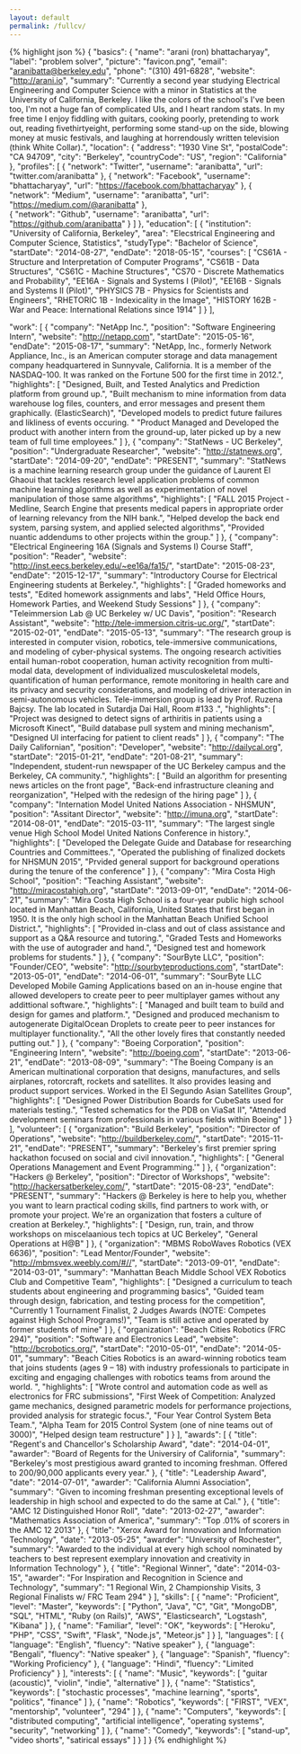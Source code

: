 ```yaml
---
layout: default
permalink: /fullcv/
---
```


{% highlight json %}
{
  "basics": {
    "name": "arani (ron) bhattacharyay",
    "label": "problem solver",
    "picture": "favicon.png",
    "email": "aranibatta@berkeley.edu",
    "phone": "(310) 491-6828",
    "website": "http://arani.io",
    "summary": "Currently a second year studying Electrical Engineering and Computer Science with a minor in Statistics at the University of California, Berkeley. I like the colors of the school's I've been too, I'm not a huge fan of complicated UIs, and I heart random stats. In my free time I enjoy fiddling with guitars, cooking poorly, pretending to work out, reading fivethirtyeight, performing some stand-up on the side, blowing money at music festivals, and laughing at horrendously written television (think White Collar).",
    "location": {
      "address": "1930 Vine St",
      "postalCode": "CA 94709",
      "city": "Berkeley",
      "countryCode": "US",
      "region": "California"
    },
    "profiles": [
      {
        "network": "Twitter",
        "username": "aranibatta",
        "url": "twitter.com/aranibatta"
      },
      {
        "network": "Facebook",
        "username": "bhattacharyay",
        "url": "https://facebook.com/bhattacharyay"
      },
	  {
        "network": "Medium",
        "username": "aranibatta",
        "url": "https://medium.com/@aranibatta"
      },	  
	  {
        "network": "Github",
        "username": "aranibatta",
        "url": "https://github.com/aranibatta"
      }
    ]
  },
  "education": [
    {
      "institution": "University of California, Berkeley",
      "area": "Elecstrical Engineering and Computer Science, Statistics",
      "studyType": "Bachelor of Science",
      "startDate": "2014-08-27",
      "endDate": "2018-05-15",
      "courses": [
        "CS61A - Structure and Interpretation of Computer Programs",
        "CS61B - Data Structures",
		"CS61C - Machine Structures",
		"CS70 - Discrete Mathematics and Probability",
		"EE16A - Signals and Systems I (Pilot)",
		"EE16B - Signals and Systems II (Pilot)",
		"PHYSICS 7B - Physics for Scientists and Engineers",
		"RHETORIC 1B - Indexicality in the Image",
		"HISTORY 162B - War and Peace: International Relations since 1914"
      ]
    }
  ],

  "work": [
    {
      "company": "NetApp Inc.",
      "position": "Software Engineering Intern",
      "website": "http://netapp.com",
      "startDate": "2015-05-16",
      "endDate": "2015-08-17",
      "summary": "NetApp, Inc., formerly Network Appliance, Inc., is an American computer storage and data management company headquartered in Sunnyvale, California. It is a member of the NASDAQ-100. It was ranked on the Fortune 500 for the first time in 2012.",
      "highlights": [
        "Designed, Built, and Tested Analytics and Prediction platform from ground up.",
        "Built mechanism to mine information from data warehouse log files, counters, and error messages and present them graphically. (ElasticSearch)",
        "Developed models to predict future failures and likliness of events occuring. "
		"Product Managed and Developed the product with another intern from the ground-up, later picked up by a new team of full time employees."
      ]
    },
    {
      "company": "StatNews - UC Berkeley",
      "position": "Undergraduate Researcher",
      "website": "http://statnews.org",
      "startDate": "2014-09-20",
      "endDate": "PRESENT",
      "summary": "StatNews is a machine learning research group under the guidance of Laurent El Ghaoui that tackles research level application problems of common machine learning algorithms as well as experimentation of novel manipulation of those same algorithms",
      "highlights": [
        "FALL 2015 Project - Medline, Search Engine that presents medical papers in appropriate order of learning relevancy from the NIH bank.",
        "Helped develop the back end system, parsing system, and applied selected algorithms",
        "Provided nuantic addendums to other projects within the group."
      ]
    },
	{
      "company": "Electrical Engineering 16A (Signals and Systems I) Course Staff",
      "position": "Reader",
      "website": "http://inst.eecs.berkeley.edu/~ee16a/fa15/",
      "startDate": "2015-08-23",
      "endDate": "2015-12-17",
      "summary": "Introductory Course for Electrical Engineering students at Berkeley.",
      "highlights": [
        "Graded homeworks and tests",
        "Edited homework assignments and labs",
        "Held Office Hours, Homework Parties, and Weekend Study Sessions"
      ]
    },
    {
      "company": "Teleimmersion Lab @ UC Berkeley w/ UC Davis",
      "position": "Research Assistant",
      "website": "http://tele-immersion.citris-uc.org/",
      "startDate": "2015-02-01",
      "endDate": "2015-05-13",
      "summary": "The research group is interested in computer vision, robotics, tele-immersive communications, and modeling of cyber-physical systems. The ongoing research activities entail human-robot cooperation, human activity recognition from multi-modal data, development of individualized musculoskeletal models, quantification of human performance, remote monitoring in health care and its privacy and security considerations, and modeling of driver interaction in semi-autonomous vehicles. Tele-immersion group is lead by Prof. Ruzena Bajcsy. The lab located in Sutardja Dai Hall, Room #133 .",
      "highlights": [
        "Project was designed to detect signs of arthiritis in patients using a Microsoft Kinect",
        "Build database pull system and mining mechanism",
        "Designed UI interfacing for patient to client reads"
      ]
    },
    {
      "company": "The Daily Californian",
      "position": "Developer",
      "website": "http://dailycal.org",
      "startDate": "2015-01-21",
      "endDate": "201-08-21",
      "summary": "Independent, student-run newspaper of the UC Berkeley campus and the Berkeley, CA community.",
      "highlights": [
        "Build an algorithm for presenting news articles on the front page",
        "Back-end infrastructure cleaning and reorganization",
        "Helped with the redesign of the hiring page"
      ]
    },
    {
      "company": "Internation Model United Nations Association - NHSMUN",
      "position": "Assitant Director",
      "website": "http://imuna.org",
      "startDate": "2014-08-01",
      "endDate": "2015-03-11",
      "summary": "The largest single venue High School Model United Nations Conference in history.",
      "highlights": [
        "Developed the Delegate Guide and Database for researching Countries and Committees.",
        "Operated the publishing of finalized dockets for NHSMUN 2015",
        "Prvided general support for background operations during the tenure of the conference"
      ]
    },
    {
      "company": "Mira Costa High School",
      "position": "Teaching Assistant",
      "website": "http://miracostahigh.org",
      "startDate": "2013-09-01",
      "endDate": "2014-06-21",
      "summary": "Mira Costa High School is a four-year public high school located in Manhattan Beach, California, United States that first began   in 1950. It is the only high school in the Manhattan Beach Unified School District.",
      "highlights": [
        "Provided in-class and out of class assistance and support as a Q&A resource and tutoring.",
        "Graded Tests and Homeworks with the use of autograder and hand.",
        "Designed test and homework problems for students."
      ]
    },
    {
      "company": "SourByte LLC",
      "position": "Founder/CEO",
      "website": "http://sourbyteproductions.com",
      "startDate": "2013-05-01",
      "endDate": "2014-06-01",
      "summary": "SourByte LLC Developed Mobile Gaming Applications based on an in-house engine that allowed developers to create peer to peer multiplayer games without any addittional software.",
      "highlights": [
        "Managed and built team to build and design for games and platform.",
        "Designed and produced mechanism to autogenerate DigitalOcean Droplets to create peer to peer instances for multiplayer functionality.",
        "All the other lovely fires that constantly needed putting out."
      ]
    },
    {
      "company": "Boeing Corporation",
      "position": "Engineering Intern",
      "website": "http://boeing.com",
      "startDate": "2013-06-21",
      "endDate": "2013-08-09",
      "summary": "The Boeing Company is an American multinational corporation that designs, manufactures, and sells airplanes, rotorcraft, rockets and satellites. It also provides leasing and product support services. Worked in the El Segundo Asian Satellites Group",
      "highlights": [
        "Designed Power Distribution Boards for CubeSats used for materials testing.",
        "Tested schematics for the PDB on ViaSat II",
        "Attended development seminars from professionals in various fields within Boeing"
      ]
    }
  ],
  "volunteer": [
    {
      "organization": "Build Berkeley",
      "position": "Director of Operations",
      "website": "http://buildberkeley.com/",
      "startDate": "2015-11-21",
      "endDate": "PRESENT",
      "summary": "Berkeley's first premier spring hackathon focused on social and civil innovation.",
      "highlights": [
        "General Operations Management and Event Programming.'"
      ]
    },
    {
      "organization": "Hackers @ Berkeley",
      "position": "Director of Workshops",
      "website": "http://hackersatberkeley.com/",
      "startDate": "2015-08-23",
      "endDate": "PRESENT",
      "summary": "Hackers @ Berkeley is here to help you, whether you want to learn practical coding skills, find partners to work with, or promote your project. We're an organization that fosters a culture of creation at Berkeley.",
      "highlights": [
        "Design, run, train, and throw workshops on miscelaanious tech topics at UC Berkeley", 
		"General Operations at H@B"
      ]
    },
    {
      "organization": "MBMS RoboWaves Robotics (VEX 6636)",
      "position": "Lead Mentor/Founder",
      "website": "http://mbmsvex.weebly.com/#//",
      "startDate": "2013-09-01",
      "endDate": "2014-03-01",
      "summary": "Manhattan Beach Middle School VEX Robotics Club and Competitive Team",
      "highlights": [
		"Designed a curriculum to teach students about engineering and programming basics", 
		"Guided team through design, fabrication, and testing process for the competition",
        "Currently 1 Tournament Finalist, 2 Judges Awards (NOTE: Competes against High School Programs!)",
		"Team is still active and operated by former students of mine"
      ]
    },
    {
      "organization": "Beach Cities Robotics (FRC 294)",
      "position": "Software and Electronics Lead",
      "website": "http://bcrobotics.org/",
      "startDate": "2010-05-01",
      "endDate": "2014-05-01",
      "summary": "Beach Cities Robotics is an award-winning robotics team that joins students (ages 9 – 18) with industry professionals to participate in exciting and engaging challenges with robotics teams from around the world. ",
      "highlights": [
		"Wrote control and automation code as well as electronics for FRC submissions",
		"First Week of Competition: Analyzed game mechanics, designed parametric models for performance projections, provided analysis for strategic focus.",
        "Four Year Control System Beta Team.",
		"Alpha Team for 2015 Control System (one of nine teams out of 3000)",
		"Helped design team restructure"
      ]
    }
  ],
  "awards": [
    {
      "title": "Regent's and Chancellor's Scholarship Award",
      "date": "2014-04-01",
      "awarder": "Board of Regents for the Universiry of California",
      "summary": "Berkeley's most prestigious award granted to incoming freshman. Offered to 200/90,000 applicants every year."
    },
    {
      "title": "Leadership Award",
      "date": "2014-07-01",
      "awarder": "California Alumni Association",
      "summary": "Given to incoming freshman presenting exceptional levels of leadership in high school and expected to do the same at Cal."
    },
    {
      "title": "AMC 12 Distinguished Honor Roll",
      "date": "2013-02-27",
      "awarder": "Mathematics Association of America",
      "summary": "Top .01% of scorers in the AMC 12 2013"
    },
    {
      "title": "Xerox Award for Innovation and Information Technology",
      "date": "2013-05-25",
      "awarder": "University of Rochester",
      "summary": "Awarded to the individual at every high school nominated by teachers to best represent exemplary innovation and creativity in Information Technology"
    },
    {
      "title": "Regional Winner",
      "date": "2014-03-15",
      "awarder": "For Inspiration and Recognition in Science and Technology",
      "summary": "1 Regional Win, 2 Championship Visits, 3 Regional Finalists w/ FRC Team 294"
    }
  ],
  "skills": [
    {
      "name": "Proficient",
      "level": "Master",
      "keywords": [
        "Python",
        "Java",
        "C",
		"Git",
		"MongoDB",
		"SQL",
		"HTML",
		"Ruby (on Rails)",
		"AWS",
		"Elasticsearch",
		"Logstash",
		"Kibana"
      ]
    },
    {
      "name": "Familiar",
      "level": "OK",
      "keywords": [
        "Heroku",
        "PHP",
        "CSS",
		"Swift",
		"Flask",
		"Node.js",
		"Meteor.js"
      ]
    }
  ],
  "languages": [
    {
      "language": "English",
      "fluency": "Native speaker"
    },
	{
      "language": "Bengali",
      "fluency": "Native speaker"
    },
	{
      "language": "Spanish",
      "fluency": "Working Proficiency"
    },
    {
      "language": "Hindi",
      "fluency": "Limited Proficiency"
    }
  ],
  "interests": [
    {
      "name": "Music",
      "keywords": [
        "guitar (acoustic)",
        "violin",
		"indie",
		"alternative"
      ]
    },
    {
      "name": "Statistics",
      "keywords": [
        "stochastic processes",
        "machine learning",
		"sports",
		"politics",
		"finance"
      ]
    },
    {
      "name": "Robotics",
      "keywords": [
        "FIRST",
        "VEX",
		"mentorship",
		"volunteer",
		"294"
      ]
    },
	{
      "name": "Computers",
      "keywords": [
        "distributed computing",
        "artificial intelligence",
		"operating systems",
		"security",
		"networking"
      ]
    },
	{
	  "name": "Comedy",
	  "keywords": [
   		"stand-up",
		"video shorts",
		"satirical essays"
	   ]
	}
  ]
}
{% endhighlight %}